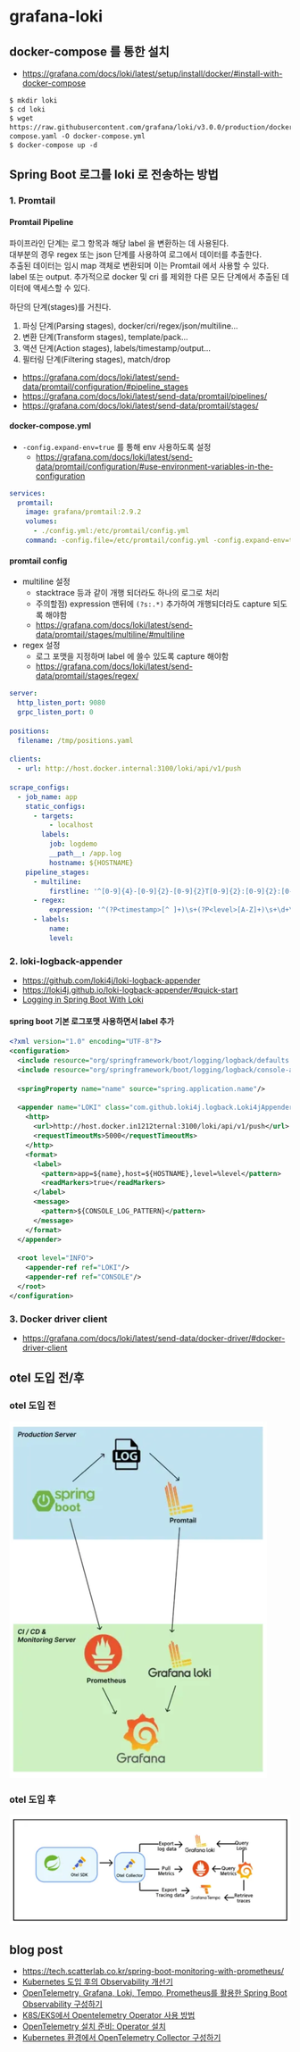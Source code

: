 # grafana-loki

## docker-compose 를 통한 설치

- https://grafana.com/docs/loki/latest/setup/install/docker/#install-with-docker-compose

```shell
$ mkdir loki
$ cd loki
$ wget https://raw.githubusercontent.com/grafana/loki/v3.0.0/production/docker-compose.yaml -O docker-compose.yml
$ docker-compose up -d
```

## Spring Boot 로그를 loki 로 전송하는 방법

### 1. Promtail

#### Promtail Pipeline

파이프라인 단계는 로그 항목과 해당 label 을 변환하는 데 사용된다.  
대부분의 경우 regex 또는 json 단계를 사용하여 로그에서 데이터를 추출한다.   
추출된 데이터는 임시 map 객체로 변환되며 이는 Promtail 에서 사용할 수 있다.   
label 또는 output. 추가적으로 docker 및 cri 를 제외한 다른 모든 단계에서 추출된 데이터에 액세스할 수 있다.

하단의 단계(stages)를 거친다.

1. 파싱 단계(Parsing stages), docker/cri/regex/json/multiline...
2. 변환 단계(Transform stages), template/pack...
3. 액션 단계(Action stages), labels/timestamp/output...
4. 필터링 단계(Filtering stages), match/drop

- https://grafana.com/docs/loki/latest/send-data/promtail/configuration/#pipeline_stages
- https://grafana.com/docs/loki/latest/send-data/promtail/pipelines/
- https://grafana.com/docs/loki/latest/send-data/promtail/stages/

#### docker-compose.yml 

- `-config.expand-env=true` 를 통해 env 사용하도록 설정
  - https://grafana.com/docs/loki/latest/send-data/promtail/configuration/#use-environment-variables-in-the-configuration

```yaml
services:
  promtail:
    image: grafana/promtail:2.9.2
    volumes:
      - ./config.yml:/etc/promtail/config.yml
    command: -config.file=/etc/promtail/config.yml -config.expand-env=true
```

#### promtail config

- multiline 설정
  - stacktrace 등과 같이 개행 되더라도 하나의 로그로 처리 
  - 주의할점) expression 맨뒤에 `(?s:.*)` 추가하여 개행되더라도 capture 되도록 해야함
  - https://grafana.com/docs/loki/latest/send-data/promtail/stages/multiline/#multiline
- regex 설정
  - 로그 포맷을 지정하며 label 에 쓸수 있도록 capture 해야함 
  - https://grafana.com/docs/loki/latest/send-data/promtail/stages/regex/

```yaml
server:
  http_listen_port: 9080
  grpc_listen_port: 0

positions:
  filename: /tmp/positions.yaml

clients:
  - url: http://host.docker.internal:3100/loki/api/v1/push

scrape_configs:
  - job_name: app
    static_configs:
      - targets:
          - localhost
        labels:
          job: logdemo
          __path__: /app.log
          hostname: ${HOSTNAME}
    pipeline_stages:
      - multiline:
          firstline: '^[0-9]{4}-[0-9]{2}-[0-9]{2}T[0-9]{2}:[0-9]{2}:[0-9]{2}'
      - regex:
          expression: '^(?P<timestamp>[^ ]+)\s+(?P<level>[A-Z]+)\s+\d+\s+---\s+\[(?P<name>[^\]]+)\](?s:.*)$'
      - labels:
          name:
          level:
```

### 2. loki-logback-appender

- https://github.com/loki4j/loki-logback-appender
- https://loki4j.github.io/loki-logback-appender/#quick-start
- [Logging in Spring Boot With Loki](https://www.baeldung.com/spring-boot-loki-grafana-logging)

#### spring boot 기본 로그포맷 사용하면서 label 추가 

```xml
<?xml version="1.0" encoding="UTF-8"?>
<configuration>
  <include resource="org/springframework/boot/logging/logback/defaults.xml"/>
  <include resource="org/springframework/boot/logging/logback/console-appender.xml"/>

  <springProperty name="name" source="spring.application.name"/>

  <appender name="LOKI" class="com.github.loki4j.logback.Loki4jAppender">
    <http>
      <url>http://host.docker.in1212ternal:3100/loki/api/v1/push</url>
      <requestTimeoutMs>5000</requestTimeoutMs>
    </http>
    <format>
      <label>
        <pattern>app=${name},host=${HOSTNAME},level=%level</pattern>
        <readMarkers>true</readMarkers>
      </label>
      <message>
        <pattern>${CONSOLE_LOG_PATTERN}</pattern>
      </message>
    </format>
  </appender>

  <root level="INFO">
    <appender-ref ref="LOKI"/>
    <appender-ref ref="CONSOLE"/>
  </root>
</configuration>
```

### 3. Docker driver client

- https://grafana.com/docs/loki/latest/send-data/docker-driver/#docker-driver-client

## otel 도입 전/후

### otel 도입 전

![img.png](img/09.png)

### otel 도입 후

![img.png](img/08.png)

## blog post

- https://tech.scatterlab.co.kr/spring-boot-monitoring-with-prometheus/
- [Kubernetes 도입 후의 Observability 개선기](https://medium.com/@minina1868/kubernetes%EB%A5%BC-%EC%9D%B4%EC%9A%A9%ED%95%9C-observability-%EA%B0%9C%EC%84%A0%EA%B8%B0-with-spring-tempo-promtail-prometheus-loki-grafana-65f9a609c0bc)
- [OpenTelemetry, Grafana, Loki, Tempo, Prometheus를 활용한 Spring Boot Observability 구성하기](https://medium.com/@dudwls96/opentelemetry-grafana-loki-tempo-prometheus%EB%A5%BC-%ED%99%9C%EC%9A%A9%ED%95%9C-spring-boot-observability-%EA%B5%AC%EC%84%B1%ED%95%98%EA%B8%B0-f977df45bb70)
- [K8S/EKS에서 Opentelemetry Operator 사용 방법](https://medium.com/@junong29/k8s-eks%EC%97%90%EC%84%9C-opentelemetry-operator-%EC%82%AC%EC%9A%A9-%EB%B0%A9%EB%B2%95-5786891147d0)
- [OpenTelemetry 설치 준비: Operator 설치](https://www.anyflow.net/sw-engineer/install-opentelemetry-operator)
- [Kubernetes 환경에서 OpenTelemetry Collector 구성하기](https://medium.com/@dudwls96/kubernetes-%ED%99%98%EA%B2%BD%EC%97%90%EC%84%9C-opentelemetry-collector-%EA%B5%AC%EC%84%B1%ED%95%98%EA%B8%B0-d20e474a8b18)
